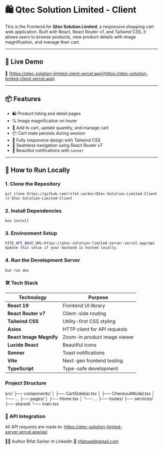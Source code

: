 # 🛍️ Qtec Solution Limited - Client

This is the Frontend for **Qtec Solution Limited**, a responsive shopping cart web application. Built with React, React Router v7, and Tailwind CSS, it allows users to browse products, view product details with image magnification, and manage their cart.

---

## 🚀 Live Demo

🔗 [https://qtec-solution-limited-client.vercel.app](https://qtec-solution-limited-client.vercel.app)

---

## 📦 Features

- 🛍 Product listing and detail pages
- 🔍 Image magnification on hover
- 🛒 Add to cart, update quantity, and manage cart
- 📦 Cart state persists during session
- 🌈 Fully responsive design with Tailwind CSS
- 🧭 Seamless navigation using React Router v7
- 🔔 Beautiful notifications with `sonner`

---

## 🧪 How to Run Locally

### 1. Clone the Repository

```bash
git clone https://github.com/rifat-sarker/Qtec-Solution-Limited-Client.git
cd Qtec-Solution-Limited-Client

```
### 2. Install Dependencies

```bash
bun install
```
### 3. Environment Setup

```bash
VITE_API_BASE_URL=https://qtec-solution-limited-server.vercel.app/api
Update this value if your backend is hosted locally.
```

### 4. Run the Development Server
```bash
bun run dev

```
### 🛠 Tech Stack
| Technology              | Purpose                      |
| ----------------------- | ---------------------------- |
| **React 19**            | Frontend UI library          |
| **React Router v7**     | Client-side routing          |
| **Tailwind CSS**        | Utility-first CSS styling    |
| **Axios**               | HTTP client for API requests |
| **React Image Magnify** | Zoom-in product image viewer |
| **Lucide React**        | Beautiful icons              |
| **Sonner**              | Toast notifications          |
| **Vite**                | Next-gen frontend tooling    |
| **TypeScript**          | Type-safe development        |


### Project Structure
src/
├── components/
│   ├── CartSidebar.tsx
│   ├── CheckoutModal.tsx
│   └── ...
├── pages/
│   ├── Home.tsx
│   └── ...
├── routes/
├── services/
├── shared/
└── main.tsx

### 🔗 API Integration
All API requests are made to:
https://qtec-solution-limited-server.vercel.app/api


👨‍💻 Author
Rifat Sarker
🌐 LinkedIn
📧 rifatswd@gmail.com

